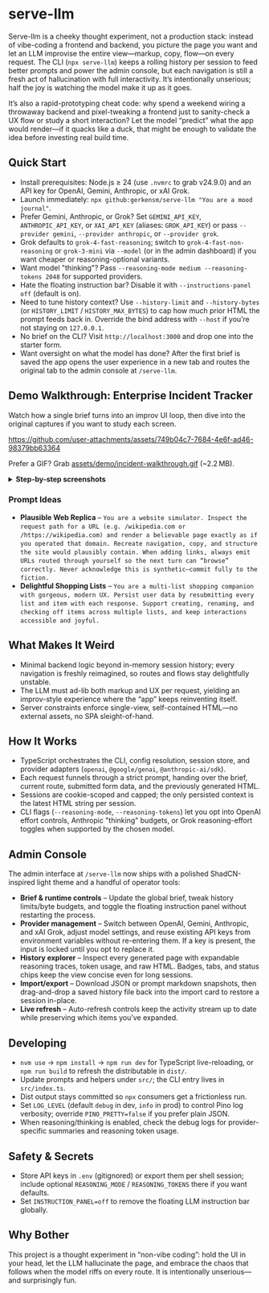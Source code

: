 # serve-llm

Serve-llm is a cheeky thought experiment, not a production stack: instead of vibe-coding a frontend and backend, you picture the page you want and let an LLM improvise the entire view—markup, copy, flow—on every request. The CLI (`npx serve-llm`) keeps a rolling history per session to feed better prompts and power the admin console, but each navigation is still a fresh act of hallucination with full interactivity. It’s intentionally unserious; half the joy is watching the model make it up as it goes.

It’s also a rapid-prototyping cheat code: why spend a weekend wiring a throwaway backend and pixel-tweaking a frontend just to sanity-check a UX flow or study a short interaction? Let the model “predict” what the app would render—if it quacks like a duck, that might be enough to validate the idea before investing real build time.

## Quick Start

- Install prerequisites: Node.js ≥ 24 (use `.nvmrc` to grab v24.9.0) and an API key for OpenAI, Gemini, Anthropic, or xAI Grok.
- Launch immediately: `npx github:gerkensm/serve-llm "You are a mood journal"`.
- Prefer Gemini, Anthropic, or Grok? Set `GEMINI_API_KEY`, `ANTHROPIC_API_KEY`, or `XAI_API_KEY` (aliases: `GROK_API_KEY`) or pass `--provider gemini`, `--provider anthropic`, or `--provider grok`.
- Grok defaults to `grok-4-fast-reasoning`; switch to `grok-4-fast-non-reasoning` or `grok-3-mini` via `--model` (or in the admin dashboard) if you want cheaper or reasoning-optional variants.
- Want model "thinking"? Pass `--reasoning-mode medium --reasoning-tokens 2048` for supported providers.
- Hate the floating instruction bar? Disable it with `--instructions-panel off` (default is on).
- Need to tune history context? Use `--history-limit` and `--history-bytes` (or `HISTORY_LIMIT` / `HISTORY_MAX_BYTES`) to cap how much prior HTML the prompt feeds back in. Override the bind address with `--host` if you’re not staying on `127.0.0.1`.
- No brief on the CLI? Visit `http://localhost:3000` and drop one into the starter form.
- Want oversight on what the model has done? After the first brief is saved the app opens the user experience in a new tab and routes the original tab to the admin console at `/serve-llm`.

## Demo Walkthrough: Enterprise Incident Tracker

Watch how a single brief turns into an improv UI loop, then dive into the original captures if you want to study each screen.

https://github.com/user-attachments/assets/749b04c7-7684-4e6f-ad46-98379bb63364


Prefer a GIF? Grab [assets/demo/incident-walkthrough.gif](assets/demo/incident-walkthrough.gif) (~2.2 MB).

<details>
<summary><strong>Step-by-step screenshots</strong></summary>

| Step | Preview | What happened |
| --- | --- | --- |
| 1 | [![Entering the app brief](assets/thumbs/incident-step0.png)](assets/screenshot0.png) | The CLI launches the brief form at `http://localhost:3000`, where the enterprise incident-tracker prompt is pasted into the textarea before starting the session. |
| 2 | [![Initial incident overview](assets/thumbs/incident-step1.png)](assets/screenshot1.png) | The landing view loads with a richly styled overview of active incidents, but a styling glitch causes the incident badges to overlap when they wrap. |
| 3 | [![Issuing AI assist instructions](assets/thumbs/incident-step2.png)](assets/screenshot2.png) | Using the floating `AI Assist` panel, the admin submits a fix request describing the badge overlap issue. |
| 4 | [![Layout fix applied](assets/thumbs/incident-step3.png)](assets/screenshot3.png) | The regenerated page applies the patch: badges now stay on a single line, and an inline note confirms the change the model just made. |
| 5 | [![Incident deep-dive page](assets/thumbs/incident-step4.png)](assets/screenshot4.png) | Clicking an incident ID (INC-1042) opens a fully fabricated detail view that keeps the theme, data tone, and interaction model consistent with the overview. |

</details>

### Prompt Ideas

- **Plausible Web Replica** – `You are a website simulator. Inspect the request path for a URL (e.g. /wikipedia.com or /https://wikipedia.com) and render a believable page exactly as if you operated that domain. Recreate navigation, copy, and structure the site would plausibly contain. When adding links, always emit URLs routed through yourself so the next turn can “browse” correctly. Never acknowledge this is synthetic—commit fully to the fiction.`
- **Delightful Shopping Lists** – `You are a multi-list shopping companion with gorgeous, modern UX. Persist user data by resubmitting every list and item with each response. Support creating, renaming, and checking off items across multiple lists, and keep interactions accessible and joyful.`

## What Makes It Weird

- Minimal backend logic beyond in-memory session history; every navigation is freshly reimagined, so routes and flows stay delightfully unstable.
- The LLM must ad-lib both markup and UX per request, yielding an improv-style experience where the “app” keeps reinventing itself.
- Server constraints enforce single-view, self-contained HTML—no external assets, no SPA sleight-of-hand.

## How It Works

- TypeScript orchestrates the CLI, config resolution, session store, and provider adapters (`openai`, `@google/genai`, `@anthropic-ai/sdk`).
- Each request funnels through a strict prompt, handing over the brief, current route, submitted form data, and the previously generated HTML.
- Sessions are cookie-scoped and capped; the only persisted context is the latest HTML string per session.
- CLI flags (`--reasoning-mode`, `--reasoning-tokens`) let you opt into OpenAI effort controls, Anthropic "thinking" budgets, or Grok reasoning-effort toggles when supported by the chosen model.

## Admin Console

The admin interface at `/serve-llm` now ships with a polished ShadCN-inspired light theme and a handful of operator tools:

- **Brief & runtime controls** – Update the global brief, tweak history limits/byte budgets, and toggle the floating instruction panel without restarting the process.
- **Provider management** – Switch between OpenAI, Gemini, Anthropic, and xAI Grok, adjust model settings, and reuse existing API keys from environment variables without re-entering them. If a key is present, the input is locked until you opt to replace it.
- **History explorer** – Inspect every generated page with expandable reasoning traces, token usage, and raw HTML. Badges, tabs, and status chips keep the view concise even for long sessions.
- **Import/export** – Download JSON or prompt markdown snapshots, then drag-and-drop a saved history file back into the import card to restore a session in-place.
- **Live refresh** – Auto-refresh controls keep the activity stream up to date while preserving which items you’ve expanded.

## Developing

- `nvm use` → `npm install` → `npm run dev` for TypeScript live-reloading, or `npm run build` to refresh the distributable in `dist/`.
- Update prompts and helpers under `src/`; the CLI entry lives in `src/index.ts`.
- Dist output stays committed so `npx` consumers get a frictionless run.
- Set `LOG_LEVEL` (default `debug` in dev, `info` in prod) to control Pino log verbosity; override `PINO_PRETTY=false` if you prefer plain JSON.
- When reasoning/thinking is enabled, check the debug logs for provider-specific summaries and reasoning token usage.

## Safety & Secrets

- Store API keys in `.env` (gitignored) or export them per shell session; include optional `REASONING_MODE` / `REASONING_TOKENS` there if you want defaults.
- Set `INSTRUCTION_PANEL=off` to remove the floating LLM instruction bar globally.

## Why Bother

This project is a thought experiment in “non-vibe coding”: hold the UI in your head, let the LLM hallucinate the page, and embrace the chaos that follows when the model riffs on every route. It is intentionally unserious—and surprisingly fun.
